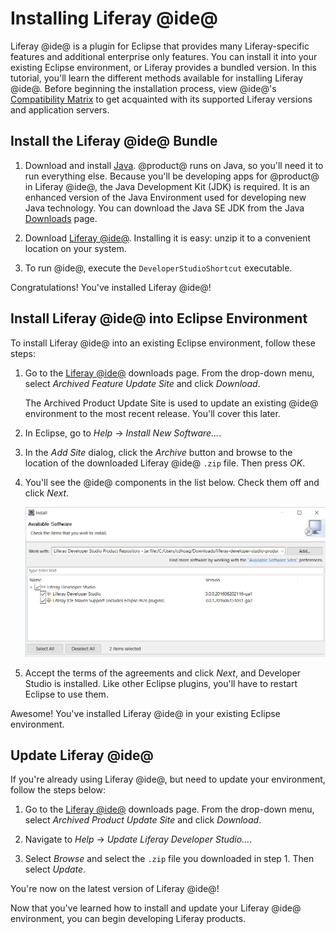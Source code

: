 # Installing Liferay @ide@ [](id=installing-liferay-ide)

Liferay @ide@ is a plugin for Eclipse that provides many Liferay-specific
features and additional enterprise only features. You can install it into your
existing Eclipse environment, or Liferay provides a bundled version. In this
tutorial, you'll learn the different methods available for installing Liferay
@ide@. Before beginning the installation process, view @ide@'s
[Compatibility Matrix](https://web.liferay.com/group/customer/dxp/support/compatibility-matrix/developer-tools)
to get acquainted with its supported Liferay versions and application servers.

## Install the Liferay @ide@ Bundle [](id=install-the-liferay-developer-studio-bundle)

1.  Download and install [Java](http://java.oracle.com). @product@ runs on Java,
    so you'll need it to run everything else. Because you'll be developing apps
    for @product@ in Liferay @ide@, the Java Development Kit (JDK) is required.
    It is an enhanced version of the Java Environment used for developing new
    Java technology. You can download the Java SE JDK from the Java
    [Downloads](http://www.oracle.com/technetwork/java/javase/downloads/index.html)
    page. 

2.  Download
    [Liferay @ide@](https://web.liferay.com/group/customer/dxp/downloads/developer-tools).
    Installing it is easy: unzip it to a convenient location on your system. 

3.  To run @ide@, execute the `DeveloperStudioShortcut` executable.

Congratulations! You've installed Liferay @ide@! 

## Install Liferay @ide@ into Eclipse Environment [](id=install-liferay-developer-studio-into-eclipse-environment)

To install Liferay @ide@ into an existing Eclipse environment, follow these
steps:

1.  Go to the
    [Liferay @ide@](https://web.liferay.com/group/customer/dxp/downloads/developer-tools)
    downloads page. From the drop-down menu, select *Archived Feature Update
    Site* and click *Download*.

    The Archived Product Update Site is used to update an existing @ide@
    environment to the most recent release. You'll cover this later.

2.  In Eclipse, go to *Help* &rarr; *Install New Software...*. 

3.  In the *Add Site* dialog, click the *Archive* button and browse to the
    location of the downloaded Liferay @ide@ `.zip` file. Then press *OK*.

4.  You'll see the @ide@ components in the list below. Check them off and click
    *Next*.

    ![Figure 1: Make sure to check all the @ide@ components you wish to install.](../../../images-dxp/dev-studio-zip-install.png)

5.  Accept the terms of the agreements and click *Next*, and Developer Studio is
    installed. Like other Eclipse plugins, you'll have to restart Eclipse to use
    them.

Awesome! You've installed Liferay @ide@ in your existing Eclipse environment.

## Update Liferay @ide@ [](id=update-liferay-developer-studio)

If you're already using Liferay @ide@, but need to update your environment,
follow the steps below:

1.  Go to the
    [Liferay @ide@](https://web.liferay.com/group/customer/dxp/downloads/developer-tools)
    downloads page. From the drop-down menu, select *Archived Product Update
    Site* and click *Download*.

2.  Navigate to *Help* &rarr; *Update Liferay Developer Studio...*.

3.  Select *Browse* and select the `.zip` file you downloaded in step 1. Then
    select *Update*.

You're now on the latest version of Liferay @ide@!

Now that you've learned how to install and update your Liferay @ide@
environment, you can begin developing Liferay products.
